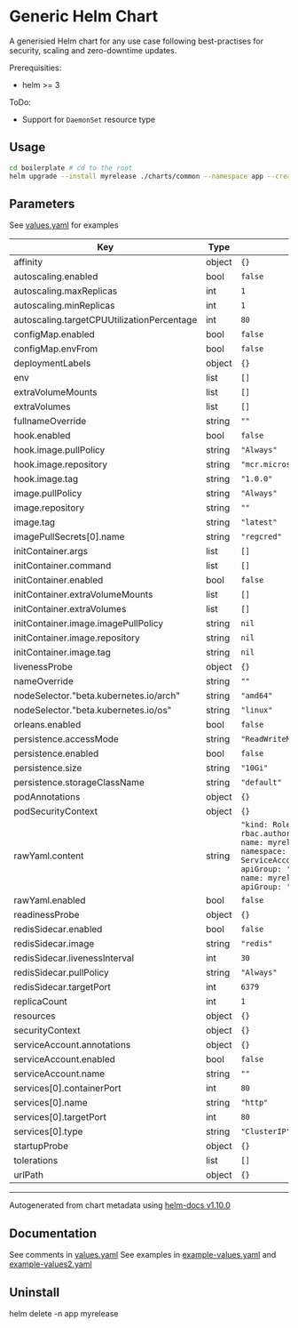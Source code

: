 # Generic Helm Chart

A generisied Helm chart for any use case following best-practises for security, scaling and zero-downtime updates.

Prerequisities: 

- helm >= 3

ToDo:

- Support for `DaemonSet` resource type

## Usage

```bash
cd boilerplate # cd to the root 
helm upgrade --install myrelease ./charts/common --namespace app --create-namespace 
```

## Parameters

See [values.yaml](./values.yaml) for examples 

| Key | Type | Default | Description |
|-----|------|---------|-------------|
| affinity | object | `{}` |  |
| autoscaling.enabled | bool | `false` |  |
| autoscaling.maxReplicas | int | `1` |  |
| autoscaling.minReplicas | int | `1` |  |
| autoscaling.targetCPUUtilizationPercentage | int | `80` |  |
| configMap.enabled | bool | `false` |  |
| configMap.envFrom | bool | `false` |  |
| deploymentLabels | object | `{}` |  |
| env | list | `[]` |  |
| extraVolumeMounts | list | `[]` |  |
| extraVolumes | list | `[]` |  |
| fullnameOverride | string | `""` |  |
| hook.enabled | bool | `false` |  |
| hook.image.pullPolicy | string | `"Always"` |  |
| hook.image.repository | string | `"mcr.microsoft.com/mssql-tools"` |  |
| hook.image.tag | string | `"1.0.0"` |  |
| image.pullPolicy | string | `"Always"` |  |
| image.repository | string | `""` |  |
| image.tag | string | `"latest"` |  |
| imagePullSecrets[0].name | string | `"regcred"` |  |
| initContainer.args | list | `[]` |  |
| initContainer.command | list | `[]` |  |
| initContainer.enabled | bool | `false` |  |
| initContainer.extraVolumeMounts | list | `[]` |  |
| initContainer.extraVolumes | list | `[]` |  |
| initContainer.image.imagePullPolicy | string | `nil` |  |
| initContainer.image.repository | string | `nil` |  |
| initContainer.image.tag | string | `nil` |  |
| livenessProbe | object | `{}` |  |
| nameOverride | string | `""` |  |
| nodeSelector."beta.kubernetes.io/arch" | string | `"amd64"` |  |
| nodeSelector."beta.kubernetes.io/os" | string | `"linux"` |  |
| orleans.enabled | bool | `false` |  |
| persistence.accessMode | string | `"ReadWriteMany"` |  |
| persistence.enabled | bool | `false` |  |
| persistence.size | string | `"10Gi"` |  |
| persistence.storageClassName | string | `"default"` |  |
| podAnnotations | object | `{}` |  |
| podSecurityContext | object | `{}` |  |
| rawYaml.content | string | `"kind: RoleBinding\napiVersion: rbac.authorization.k8s.io/v1\nmetadata:\n  name: myrelease-app-pod-reader-binding1\n  namespace: default\nsubjects:\n- kind: ServiceAccount\n  name: myrelease-app\n  apiGroup: ''\nroleRef:\n  kind: Role\n  name: myrelease-app-pod-reader\n  apiGroup: ''\n"` |  |
| rawYaml.enabled | bool | `false` |  |
| readinessProbe | object | `{}` |  |
| redisSidecar.enabled | bool | `false` |  |
| redisSidecar.image | string | `"redis"` |  |
| redisSidecar.livenessInterval | int | `30` |  |
| redisSidecar.pullPolicy | string | `"Always"` |  |
| redisSidecar.targetPort | int | `6379` |  |
| replicaCount | int | `1` |  |
| resources | object | `{}` |  |
| securityContext | object | `{}` |  |
| serviceAccount.annotations | object | `{}` |  |
| serviceAccount.enabled | bool | `false` |  |
| serviceAccount.name | string | `""` |  |
| services[0].containerPort | int | `80` |  |
| services[0].name | string | `"http"` |  |
| services[0].targetPort | int | `80` |  |
| services[0].type | string | `"ClusterIP"` |  |
| startupProbe | object | `{}` |  |
| tolerations | list | `[]` |  |
| urlPath | object | `{}` |  |

----------------------------------------------
Autogenerated from chart metadata using [helm-docs v1.10.0](https://github.com/norwoodj/helm-docs/releases/v1.10.0)



## Documentation 

See comments in [values.yaml](./values.yaml)
See examples in [example-values.yaml](./charts/common/example-values.yaml) and [example-values2.yaml](./charts/common/example-values2.yaml)

## Uninstall

helm delete -n app myrelease

